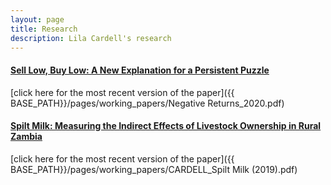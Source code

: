 ```yaml
---
layout: page
title: Research
description: Lila Cardell's research
---
```




#### <u>Sell Low, Buy Low: A New Explanation for a Persistent Puzzle </u>
<!--*In this paper.*-->

[click here for the most recent version of the paper]({{ BASE_PATH}}/pages/working_papers/Negative Returns_2020.pdf)



#### <u>Spilt Milk: Measuring the Indirect Effects of Livestock Ownership in Rural Zambia</u>
<!--*In this paper.*-->

[click here for the most recent version of the paper]({{ BASE_PATH}}/pages/working_papers/CARDELL_Spilt Milk (2019).pdf)

<!-- Note: this is how to write a comment in HTML. Everything in here won't show up on your webpage.-->

<!--
To increase the size of the title, use fewer # in front of the paper title.
To decrease the size of the title, use more #. 
To remove the italics, remove the * before and after the description
To remove the underline from the title, remove the <u> tags (<u> and </u>)
-->
